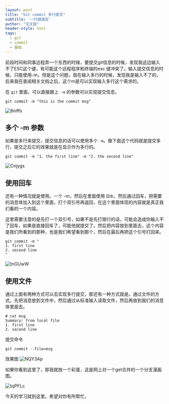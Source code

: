 ```yaml
---
layout: post
title: "Git commit 多行提交"
subtitle: '一行就搞定'
author: "叉叉敌"
header-style: text
tags:
  - git
  - commit
  - 基础
---
```


前段时间和同事远程弄一个东西的时候，要提交git信息的时候，发现我这边输入不了ESC这个键，有可能这个远程程序和终端的esc 键冲突了。输入提交信息的时候，只能使用-m，但是这个问题，我在输入多行的时候，发现我是输入不了的，后来我在查阅相关文档之后，这个m是可以实现输入多行这个需求的。

在 `git`  里面，可以直接跟上` -m` 的参数可以实现提交信息。

```
git commit -m "this is the commit msg"
```

![8nIffs](https://gitee.com/chasays/mdPic/raw/master/uPic/8nIffs.png)

## 多个 -m 参数
如果是多行来提交，提交信息的话可以使用多个 `-m`。像下面这个代码就是提交多行，提交之后它的效果就是在显示作为多行的。

```
git commit -m "1. the first line" -m "2. the second line"

 ```

![Cnjygs](https://gitee.com/chasays/mdPic/raw/master/uPic/Cnjygs.png)


## 使用回车
还有一种情况就是使用。一个 -m，然后在里面使用 `回车`。然后通过回车，把需要的消息体加入到这个里面，打个双引号再返回，在这个里面体现的内容就是真正我们看的一个内容。

这里需要注意的是先打一个双引号，如果不是先打银行的话，可能会造成你输入不了回车，如果是直接回车了，可能他就提交了。然后把内容放到里面去，这个内容是我们所看到的那种，也是我们希望看到那个，然后在最后再把这个引号打回来。

```
git commit -m "
1. first line
2. second line
"
```



![tnGUwW](https://gitee.com/chasays/mdPic/raw/master/uPic/tnGUwW.png)


## 使用文件
通过上面有两种方式可以去实现多行提交，那还有一种方式就是。通过文件的方式，先把消息放到文件中，然后通过从标准输入读取文件，然后再放到我们的消息体里面去。
```
# cat msg
Summary: from local file
1. first line
2. second line
```
提交命令
```
git commit --file=msg
```
效果图
![NQY3Ap](https://gitee.com/chasays/mdPic/raw/master/uPic/NQY3Ap.png)

如果你看到这里了，那我就放一个彩蛋，这是网上对一个get合并的一个分支漫画图。

![tqPFLc](https://gitee.com/chasays/mdPic/raw/master/uPic/tqPFLc.png)

今天的学习就到这里。希望对你有所帮忙。